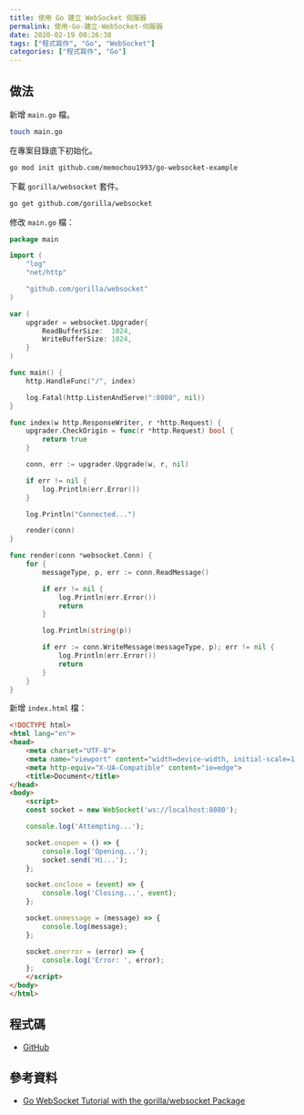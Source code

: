 ```yaml
---
title: 使用 Go 建立 WebSocket 伺服器
permalink: 使用-Go-建立-WebSocket-伺服器
date: 2020-02-19 00:26:38
tags: ["程式寫作", "Go", "WebSocket"]
categories: ["程式寫作", "Go"]
---
```


## 做法

新增 `main.go` 檔。

```BASH
touch main.go
```

在專案目錄底下初始化。

```BASH
go mod init github.com/memochou1993/go-websocket-example
```

下載 `gorilla/websocket` 套件。

```BASH
go get github.com/gorilla/websocket
```

修改 `main.go` 檔：

```GO
package main

import (
	"log"
	"net/http"

	"github.com/gorilla/websocket"
)

var (
	upgrader = websocket.Upgrader{
		ReadBufferSize:  1024,
		WriteBufferSize: 1024,
	}
)

func main() {
	http.HandleFunc("/", index)

	log.Fatal(http.ListenAndServe(":8080", nil))
}

func index(w http.ResponseWriter, r *http.Request) {
	upgrader.CheckOrigin = func(r *http.Request) bool {
		return true
	}

	conn, err := upgrader.Upgrade(w, r, nil)

	if err != nil {
		log.Println(err.Error())
	}

	log.Println("Connected...")

	render(conn)
}

func render(conn *websocket.Conn) {
	for {
		messageType, p, err := conn.ReadMessage()

		if err != nil {
			log.Println(err.Error())
			return
		}

		log.Println(string(p))

		if err := conn.WriteMessage(messageType, p); err != nil {
			log.Println(err.Error())
			return
		}
	}
}
```

新增 `index.html` 檔：

```HTML
<!DOCTYPE html>
<html lang="en">
<head>
    <meta charset="UTF-8">
    <meta name="viewport" content="width=device-width, initial-scale=1.0">
    <meta http-equiv="X-UA-Compatible" content="ie=edge">
    <title>Document</title>
</head>
<body>
    <script>
    const socket = new WebSocket('ws://localhost:8080');

    console.log('Attempting...');

    socket.onopen = () => {
        console.log('Opening...');
        socket.send('Hi...');
    };

    socket.onclose = (event) => {
        console.log('Closing...', event);
    };

    socket.onmessage = (message) => {
        console.log(message);
    };

    socket.onerror = (error) => {
        console.log('Error: ', error);
    };
    </script>
</body>
</html>
```

## 程式碼

- [GitHub](https://github.com/memochou1993/go-websocket-example)

## 參考資料

- [Go WebSocket Tutorial with the gorilla/websocket Package](https://www.youtube.com/watch?v=dniVs0xKYKk)
